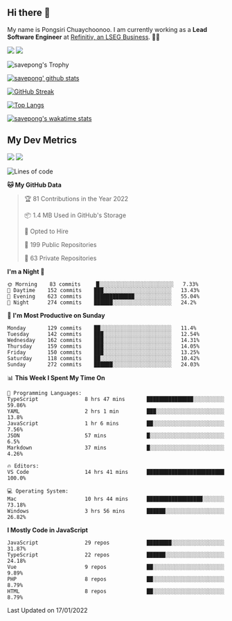 ## Hi there 👋

My name is Pongsiri Chuaychoonoo. I am currently working as a **Lead Software Engineer** at [Refinitiv, an LSEG Business](https://www.refinitiv.com). 👨‍💻

[<img src="https://img.shields.io/badge/savepong.com-%230077B5.svg?&style=for-the-badge&color=81e6d9" />](https://savepong.com)
[<img src="https://img.shields.io/badge/linkedin-%230077B5.svg?&style=for-the-badge&logo=linkedin&logoColor=white" />](https://www.linkedin.com/in/savepong)

![savepong's Trophy](https://github-profile-trophy.vercel.app/?username=savepong&theme=flat&rank=SECRET,SSS,SS,S,AAA,AA,A&margin-w=15&no-bg=true&no-frame=true)

[![savepong' github stats](https://github-readme-stats.vercel.app/api?username=savepong&show_icons=true&count_private=true&theme=gotham&hide_border=true&bg_color=00000000&text_color=768390FF)](https://savepong.com/posts/stats)

[![GitHub Streak](https://github-readme-streak-stats.herokuapp.com?user=savepong&theme=gotham&hide_border=true&background=00000000&dates=768390FF)](https://savepong.com/posts/stats)

[![Top Langs](https://github-readme-stats.vercel.app/api/top-langs/?username=savepong&layout=compact&langs_count=10&theme=gotham&hide_border=true&bg_color=00000000&text_color=768390FF)](https://savepong.com/posts/stats)

[![savepong's wakatime stats](https://github-readme-stats.vercel.app/api/wakatime?username=@savepong&layout=default&theme=gotham&hide_border=true&bg_color=00000000&text_color=768390FF)](https://savepong.com/posts/stats)

## My Dev Metrics

[![](https://komarev.com/ghpvc/?username=savepong&color=blue&label=Profile%20Views)](https://github.com/savepong)
[![](https://img.shields.io/github/followers/savepong?label=GitHub%20Followers)](https://github.com/savepong)

<!--START_SECTION:waka-->
![Lines of code](https://img.shields.io/badge/From%20Hello%20World%20I%27ve%20Written-4%20Million%20lines%20of%20code-blue)

**🐱 My GitHub Data** 

> 🏆 81 Contributions in the Year 2022
 > 
> 📦 1.4 MB Used in GitHub's Storage 
 > 
> 💼 Opted to Hire
 > 
> 📜 199 Public Repositories 
 > 
> 🔑 63 Private Repositories  
 > 
**I'm a Night 🦉** 

```text
🌞 Morning    83 commits     █░░░░░░░░░░░░░░░░░░░░░░░░   7.33% 
🌆 Daytime    152 commits    ███░░░░░░░░░░░░░░░░░░░░░░   13.43% 
🌃 Evening    623 commits    █████████████░░░░░░░░░░░░   55.04% 
🌙 Night      274 commits    ██████░░░░░░░░░░░░░░░░░░░   24.2%

```
📅 **I'm Most Productive on Sunday** 

```text
Monday       129 commits    ██░░░░░░░░░░░░░░░░░░░░░░░   11.4% 
Tuesday      142 commits    ███░░░░░░░░░░░░░░░░░░░░░░   12.54% 
Wednesday    162 commits    ███░░░░░░░░░░░░░░░░░░░░░░   14.31% 
Thursday     159 commits    ███░░░░░░░░░░░░░░░░░░░░░░   14.05% 
Friday       150 commits    ███░░░░░░░░░░░░░░░░░░░░░░   13.25% 
Saturday     118 commits    ██░░░░░░░░░░░░░░░░░░░░░░░   10.42% 
Sunday       272 commits    ██████░░░░░░░░░░░░░░░░░░░   24.03%

```


📊 **This Week I Spent My Time On** 

```text
💬 Programming Languages: 
TypeScript               8 hrs 47 mins       ███████████████░░░░░░░░░░   59.86% 
YAML                     2 hrs 1 min         ███░░░░░░░░░░░░░░░░░░░░░░   13.8% 
JavaScript               1 hr 6 mins         ██░░░░░░░░░░░░░░░░░░░░░░░   7.56% 
JSON                     57 mins             █░░░░░░░░░░░░░░░░░░░░░░░░   6.5% 
Markdown                 37 mins             █░░░░░░░░░░░░░░░░░░░░░░░░   4.26%

🔥 Editors: 
VS Code                  14 hrs 41 mins      █████████████████████████   100.0%

💻 Operating System: 
Mac                      10 hrs 44 mins      ██████████████████░░░░░░░   73.18% 
Windows                  3 hrs 56 mins       ██████░░░░░░░░░░░░░░░░░░░   26.82%

```

**I Mostly Code in JavaScript** 

```text
JavaScript               29 repos            ████████░░░░░░░░░░░░░░░░░   31.87% 
TypeScript               22 repos            ██████░░░░░░░░░░░░░░░░░░░   24.18% 
Vue                      9 repos             ██░░░░░░░░░░░░░░░░░░░░░░░   9.89% 
PHP                      8 repos             ██░░░░░░░░░░░░░░░░░░░░░░░   8.79% 
HTML                     8 repos             ██░░░░░░░░░░░░░░░░░░░░░░░   8.79%

```



 Last Updated on 17/01/2022
<!--END_SECTION:waka-->

<!--
**savepong/savepong** is a ✨ _special_ ✨ repository because its `README.md` (this file) appears on your GitHub profile.

Here are some ideas to get you started:

- 🔭 I’m currently working on WebComponents and TypeScript.
- 🌱 I’m currently learning ...
- 👯 I’m looking to collaborate on ...
- 🤔 I’m looking for help with ...
- 💬 Ask me about ...
- 📫 How to reach me: ...
- 😄 Pronouns: ...
- ⚡ Fun fact: ...
-->
